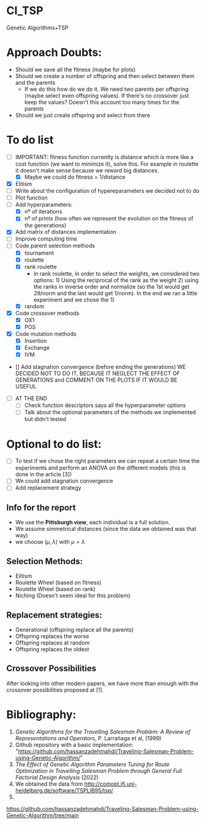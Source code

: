 # CI_TSP
Genetic Algorithms+TSP

# Approach Doubts:
- Should we save all the fitness (maybe for plots)
- Should we create a number of offspring and then select between them and the parents
  - If we do this how do we do it. We need two parents per offspring (maybe select even offspring values). If there's no crossover just keep the values? Doesn't this account too many times for the parents
- Should we just create offspring and select from there

# To do list
- [ ] IMPORTANT: fitness function currently is distance which is more like a cost function (we want to minimize it), solve this. For example in roulette it doesn't make sense because we reward big distances. 
  - [x] Maybe we could do fitness = 1/distance
- [x] Elitism
- [ ] Write about the configuration of hypereparameters we decided not to do
- [ ] Plot function
- [ ] Add hyperparameters:
  - [x] nº of iterations
  - [x] nº of prints (how often we represent the evolution on the fitness of the generations)
- [x] Add matrix of distances implementation
- [ ] Improve computing time
- [ ] Code parent selection methods
  - [x] tournament
  - [x] roulette
  - [x] rank roulette
    - in rank roulette, in order to select the weights, we considered two options: 1) Using the reciprocal of the rank as the weight 2) using the ranks in inverse order and normalize (so the 1st would get 29/norm and the last would get 1/norm). In the end we ran a little experiment and we chose the 1) 
  - [x] random
- [x] Code crossover methods
  - [x] OX1
  - [x] POS
- [x] Code mutation methods 
  - [x] Insertion
  - [x] Exchange
  - [x] IVM
- [] Add stagnation convergence (before ending the generations) WE DECIDED NOT TO DO IT, BECAUSE IT NEGLECT THE EFFECT OF GENERATIONS and COMMENT ON THE PLOTS IF IT WOULD BE USEFUL
- [ ] AT THE END
  - [ ] Check function descriptors says all the hyperparameter options
  - [ ] Talk about the optional parameters of the methods we implemented but didn't tested

# Optional to do list:
- [ ] To test if we chose the right parameters we can repeat a certain time the experiments and perform an ANOVA on the different models (this is done in the article [3])
- [ ] We could add stagnation convergence
- [ ] Add replacement strategy

## Info for the report
* We use the **Pittsburgh view**, each individual is a full solution.
* We assume simmetrical distances (since the data we obtained was that way)
* we choose $(\mu,\lambda)$ with $\mu=\lambda$

## Selection Methods:
* Elitism
* Roulette Wheel (based on fitness)
* Roulette Wheel (based on rank)
* Niching (Doesn't seem ideal for this problem)
  
## Replacement strategies:
* Generational (offspring replace all the parents)
* Offspring replaces the worse
* Offspring replaces at random
* Offspring replaces the oldest

## Crossover Possibilities
After looking into other modern papers, we have more than enough with the crossover possibilities proposed at [1].

## 


# Bibliography:
1. *Genetic Algorithms for the Travelling Salesman Problem: A Review of Representations and Operators*, P. Larrañaga et al, (1999)
2. Github repository with a basic implementation: "https://github.com/hassanzadehmahdi/Traveling-Salesman-Problem-using-Genetic-Algorithm/"
3. *The Effect of Genetic Algorithm Parameters Tuning for Route Optimization in Travelling Salesman Problem through General Full Factorial Design Analysis* (2022)
4. We obtained the data from http://comopt.ifi.uni-heidelberg.de/software/TSPLIB95/tsp/
5. 
  

https://github.com/hassanzadehmahdi/Traveling-Salesman-Problem-using-Genetic-Algorithm/tree/main